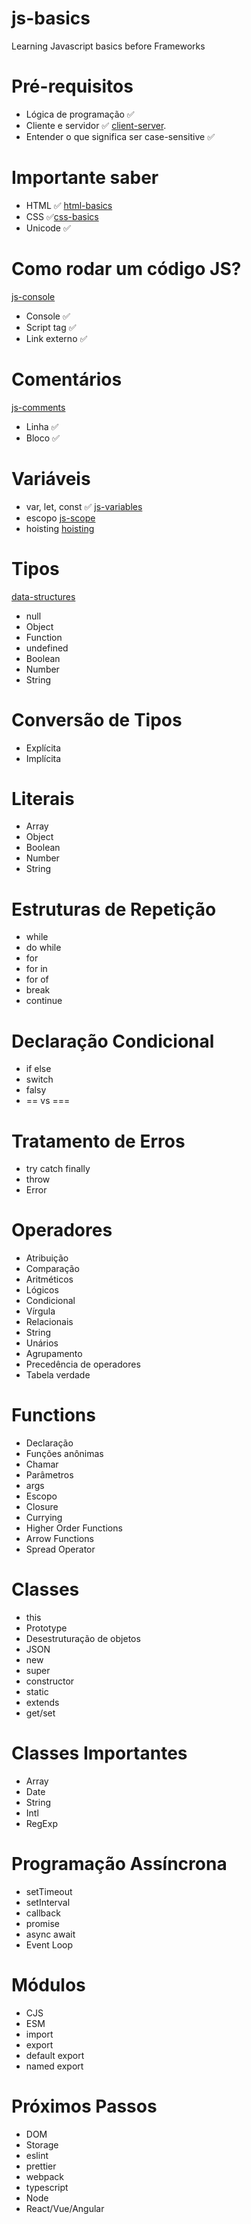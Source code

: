 # js-basics
Learning Javascript basics before Frameworks


# Pré-requisitos
* Lógica de programação ✅
* Cliente e servidor ✅ [client-server](https://developer.mozilla.org/pt-BR/docs/Learn/Server-side/First_steps/Client-Server_overview).
* Entender o que significa ser case-sensitive ✅

# Importante saber
* HTML ✅ [html-basics](https://developer.mozilla.org/pt-BR/docs/Learn/Getting_started_with_the_web/HTML_basics)
* CSS ✅[css-basics](https://developer.mozilla.org/pt-BR/docs/Learn/Getting_started_with_the_web/CSS_basics)
* Unicode ✅

# Como rodar um código JS?
[js-console](https://www.w3schools.com/tags/tag_script.asp)
* Console ✅
* Script tag ✅
* Link externo ✅

# Comentários
[js-comments](https://www.w3schools.com/js/js_comments.asp)
* Linha ✅
* Bloco ✅

# Variáveis
* var, let, const ✅ [js-variables](https://www.w3schools.com/js/js_variables.asp)
* escopo [js-scope](https://www.w3schools.com/js/js_scope.asp)
* hoisting [hoisting](https://developer.mozilla.org/pt-BR/docs/Glossary/Hoisting)

# Tipos
[data-structures](https://developer.mozilla.org/pt-BR/docs/Web/JavaScript/Data_structures)
* null
* Object
* Function
* undefined
* Boolean
* Number
* String

# Conversão de Tipos
* Explícita
* Implícita

# Literais
* Array
* Object
* Boolean
* Number
* String

# Estruturas de Repetição
* while
* do while
* for
* for in
* for of
* break
* continue

# Declaração Condicional
* if else
* switch
* falsy
* == vs ===

# Tratamento de Erros
* try catch finally
* throw
* Error

# Operadores
* Atribuição
* Comparação
* Aritméticos
* Lógicos
* Condicional
* Vírgula
* Relacionais
* String
* Unários
* Agrupamento
* Precedência de operadores
* Tabela verdade

# Functions
* Declaração
* Funções anônimas
* Chamar
* Parâmetros
* args
* Escopo
* Closure
* Currying
* Higher Order Functions
* Arrow Functions
* Spread Operator

# Classes
* this
* Prototype
* Desestruturação de objetos
* JSON
* new
* super
* constructor
* static
* extends
* get/set

# Classes Importantes
* Array
* Date
* String
* Intl
* RegExp

# Programação Assíncrona
* setTimeout
* setInterval
* callback
* promise
* async await
* Event Loop

# Módulos
* CJS
* ESM
* import
* export
* default export
* named export

# Próximos Passos
* DOM
* Storage
* eslint
* prettier
* webpack
* typescript
* Node
* React/Vue/Angular
